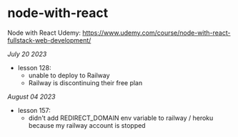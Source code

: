 # node-with-react
Node with React Udemy: https://www.udemy.com/course/node-with-react-fullstack-web-development/

*July 20 2023*
- lesson 128:
  - unable to deploy to Railway
  - Railway is discontinuing their free plan

*August 04 2023*
- lesson 157: 
  - didn't add REDIRECT_DOMAIN env variable to railway / heroku because my railway account is stopped
